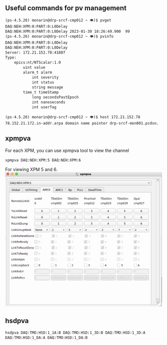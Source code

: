 ## Useful commands for pv management
```
(ps-4.5.26) monarin@drp-srcf-cmp012 ~ 👁)$ pvget DAQ:NEH:XPM:0:PART:0:L0Delay
DAQ:NEH:XPM:0:PART:0:L0Delay 2023-01-30 18:26:49.900  99 
(ps-4.5.26) monarin@drp-srcf-cmp012 ~ 👁)$ pvinfo DAQ:NEH:XPM:0:PART:0:L0Delay
DAQ:NEH:XPM:0:PART:0:L0Delay
Server: 172.21.152.78:41807
Type:
    epics:nt/NTScalar:1.0
        uint value
        alarm_t alarm
            int severity
            int status
            string message
        time_t timeStamp
            long secondsPastEpoch
            int nanoseconds
            int userTag

(ps-4.5.26) monarin@drp-srcf-cmp012 ~ 👁)$ host 172.21.152.78
78.152.21.172.in-addr.arpa domain name pointer drp-srcf-mon001.pcdsn.
```
## xpmpva
For each XPM, you can use xpmpva tool to view the channel
```
xpmpva DAQ:NEH:XPM:5 DAQ:NEH:XPM:6
```
For viewing XPM 5 and 6.
![example of xpmvpa tool](/psdaq/images/ex-xpmvpa_xpm5_amc0.png)
## hsdpva
```
hsdpva DAQ:TMO:HSD:1_1A:B DAQ:TMO:HSD:1_3D:B DAQ:TMO:HSD:1_3D:A DAQ:TMO:HSD:1_DA:A DAQ:TMO:HSD:1_DA:B
```
